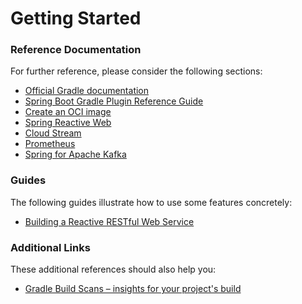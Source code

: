 # Getting Started

### Reference Documentation
For further reference, please consider the following sections:

* [Official Gradle documentation](https://docs.gradle.org)
* [Spring Boot Gradle Plugin Reference Guide](https://docs.spring.io/spring-boot/docs/3.2.2/gradle-plugin/reference/html/)
* [Create an OCI image](https://docs.spring.io/spring-boot/docs/3.2.2/gradle-plugin/reference/html/#build-image)
* [Spring Reactive Web](https://docs.spring.io/spring-boot/docs/3.2.2/reference/htmlsingle/index.html#web.reactive)
* [Cloud Stream](https://docs.spring.io/spring-cloud-stream/docs/current/reference/html/spring-cloud-stream.html#spring-cloud-stream-overview-introducing)
* [Prometheus](https://docs.spring.io/spring-boot/docs/3.2.2/reference/htmlsingle/index.html#actuator.metrics.export.prometheus)
* [Spring for Apache Kafka](https://docs.spring.io/spring-boot/docs/3.2.2/reference/htmlsingle/index.html#messaging.kafka)

### Guides
The following guides illustrate how to use some features concretely:

* [Building a Reactive RESTful Web Service](https://spring.io/guides/gs/reactive-rest-service/)

### Additional Links
These additional references should also help you:

* [Gradle Build Scans – insights for your project's build](https://scans.gradle.com#gradle)

